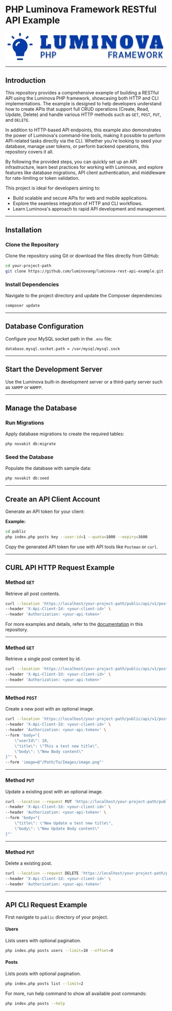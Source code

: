# PHP Luminova Framework RESTful API Example  

![Luminova Logo](https://github.com/luminovang/luminova/raw/main/docs/logo.svg)  

---

## Introduction  

This repository provides a comprehensive example of building a RESTful API using the Luminova PHP framework, showcasing both HTTP and CLI implementations. The example is designed to help developers understand how to create APIs that support full CRUD operations (Create, Read, Update, Delete) and handle various HTTP methods such as `GET`, `POST`, `PUT`, and `DELETE`.  

In addition to HTTP-based API endpoints, this example also demonstrates the power of Luminova's command-line tools, making it possible to perform API-related tasks directly via the CLI. Whether you're looking to seed your database, manage user tokens, or perform backend operations, this repository covers it all.  

By following the provided steps, you can quickly set up an API infrastructure, learn best practices for working with Luminova, and explore features like database migrations, API client authentication, and middleware for rate-limiting or token validation.  

This project is ideal for developers aiming to:  
- Build scalable and secure APIs for web and mobile applications.  
- Explore the seamless integration of HTTP and CLI workflows.  
- Learn Luminova's approach to rapid API development and management.  


---

## Installation  

### Clone the Repository  

Clone the repository using Git or download the files directly from GitHub:  

```bash
cd your-project-path
git clone https://github.com/luminovang/luminova-rest-api-example.git
```  

### Install Dependencies  

Navigate to the project directory and update the Composer dependencies:  

```bash
composer update
```  

---

## Database Configuration  

Configure your MySQL socket path in the `.env` file:  

```env
database.mysql.socket.path = /var/mysql/mysql.sock
```  

---

## Start the Development Server  

Use the Luminova built-in development server or a third-party server such as `XAMPP` or `WAMPP`.  

---

## Manage the Database  

### Run Migrations  

Apply database migrations to create the required tables:  

```bash
php novakit db:migrate
```  

### Seed the Database  

Populate the database with sample data:  

```bash
php novakit db:seed
```  

---

## Create an API Client Account  

Generate an API token for your client:  

**Example:**

```bash
cd public
php index.php posts key --user-id=1 --quota=1000 --expiry=3600
```  

Copy the generated API token for use with API tools like `Postman` or `curl`.  

---

## CURL API HTTP Request Example  

### Method `GET`  

Retrieve all post contents.

```bash
curl --location 'https://localhost/your-project-path/public/api/v1/posts' \
--header 'X-Api-Client-Id: <your-client-id>' \
--header 'Authorization: <your-api-token>'
```  

For more examples and details, refer to the [documentation](https://luminova.ng/docs/0.0.0/introduction/installation) in this repository.

---

### Method `GET` 

Retrieve a single post content by id.

```bash
curl --location 'https://localhost/your-project-path/public/api/v1/posts/<post-id>' \
--header 'X-Api-Client-Id: <your-client-id>' \
--header 'Authorization: <your-api-token>'
```

---

### Method `POST` 

Create a new post with an optional image.

```bash
curl --location 'https://localhost/your-project-path/public/api/v1/posts/create' \
--header 'X-Api-Client-Id: <your-client-id>' \
--header 'Authorization: <your-api-token>' \
--form 'body="{
    \"userId\": 10, 
    \"title\": \"This a test new title\", 
    \"body\": \"New Body content\"
}"' \
--form 'image=@"/Path/To/Images/image.png"'
```

---

### Method `PUT` 

Update a existing post with an optional image.

```bash
curl --location --request PUT 'https://localhost/your-project-path/public/api/v1/posts/update/<post-id>' \
--header 'X-Api-Client-Id: <your-client-id>' \
--header 'Authorization: <your-api-token>' \
--form 'body="{
    \"title\": \"New Update a test new title\", 
    \"body\": \"New Update Body content\"
}"'
```

---

### Method `PUT` 

Delete a existing post.

```bash
curl --location --request DELETE 'https://localhost/your-project-path/public/api/v1/posts/delete/<post-id>' \
--header 'X-Api-Client-Id: <your-client-id>' \
--header 'Authorization: <your-api-token>'
```

---

## API CLI Request Example 

First navigate to `public` directory of your project.

#### Users 

Lists users with optional pagination.

```bash 
php index.php posts users --limit=10 --offset=0
```

#### Posts 

Lists posts with optional pagination.

```bash 
php index.php posts list --limit=2
```

For more, run help command to show all available post commands:

```bash
php index.php posts --help
```
